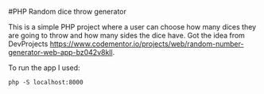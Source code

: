 #PHP Random dice throw generator

This is a simple PHP project where a user can choose how many dices they are going to throw and how many sides the dice have. 
Got the idea from DevProjects https://www.codementor.io/projects/web/random-number-generator-web-app-bz042v8kll.

To run the app I used:
```
php -S localhost:8000
```
